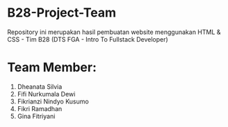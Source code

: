 # B28-Project-Team
Repository ini merupakan hasil pembuatan website menggunakan HTML &amp; CSS -  Tim B28 (DTS FGA - Intro To Fullstack Developer)

# Team Member:
1. Dheanata Silvia
2. Fifi Nurkumala Dewi
3. Fikrianzi Nindyo Kusumo
4. Fikri Ramadhan
5. Gina Fitriyani
